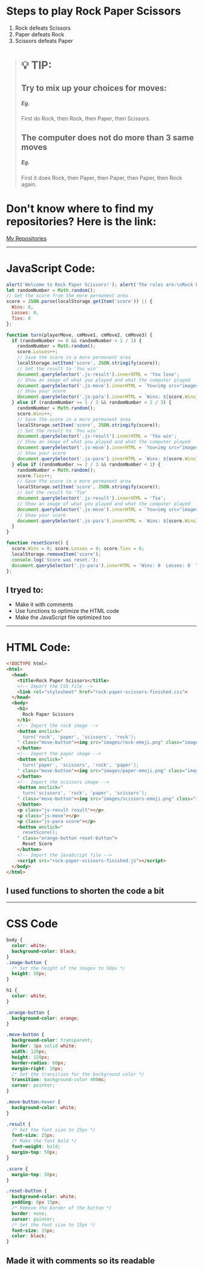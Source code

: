 Steps to play Rock Paper Scissors
=================================
1. Rock defeats Scissors
2. Paper defeats Rock
3. Scissors defeats Paper
> :bulb: TIP:
> ===========
> Try to mix up your choices for moves:
> -------------------------------------
> ##### Eg.
> First do Rock, then Rock, then Paper, then Scissors.
>
> The computer does not do more than 3 same moves
> -----------------------------------------------
> ##### Eg.
> First it does Rock, then Paper, then Paper, then Paper, then Rock again.

Don't know where to find my repositories? Here is the link:
===========================================================
<a href="https://github.com/advik01-byte">My Repositories</a>
_____________________________________________________________
JavaScript Code:
================
```JavaScript
alert('Welcome to Rock Paper Scissors!'); alert('The rules are:\nRock beats Scissors\nScissors beat Paper\nPaper beats Rock')
let randomNumber = Math.random();
// Get the score from the more permanent area
score = JSON.parse(localStorage.getItem('score')) || {
  Wins: 0,
  Losses: 0,
  Ties: 0
};

function turn(playerMove, cmMove1, cmMove2, cmMove3) {
  if (randomNumber >= 0 && randomNumber < 1 / 3) {
    randomNumber = Math.random();
    score.Losses++;
    // Save the score in a more permanent area
    localStorage.setItem('score', JSON.stringify(score));
    // Set the result to 'You win'
    document.querySelector('.js-result').innerHTML = 'You lose';
    // Show an image of what you played and what the computer played
    document.querySelector('.js-move').innerHTML = `You<img src="images/${playerMove}-emoji.png" class="image-button"><img src="images/${cmMove1}-emoji.png" class="image-button">Computer`;
    // Show your score
    document.querySelector('.js-para').innerHTML = `Wins: ${score.Wins}, Losses: ${score.Losses}, Ties: ${score.Ties}`;
  } else if (randomNumber >= 1 / 3 && randomNumber < 2 / 3) {
    randomNumber = Math.random();
    score.Wins++;
    // Save the score in a more permanent area
    localStorage.setItem('score', JSON.stringify(score));
    // Set the result to 'You win'
    document.querySelector('.js-result').innerHTML = 'You win';
    // Show an image of what you played and what the computer played
    document.querySelector('.js-move').innerHTML = `You<img src="images/${playerMove}-emoji.png" class="image-button"><img src="images/${cmMove2}-emoji.png" class="image-button">Computer`;
    // Show your score
    document.querySelector('.js-para').innerHTML = `Wins: ${score.Wins}, Losses: ${score.Losses}, Ties: ${score.Ties}`;
  } else if (randomNumber >= 2 / 3 && randomNumber < 1) {
    randomNumber = Math.random();
    score.Ties++;
    // Save the score in a more permanent area
    localStorage.setItem('score', JSON.stringify(score));
    // Set the result to 'Tie'
    document.querySelector('.js-result').innerHTML = 'Tie';
    // Show an image of what you played and what the computer played
    document.querySelector('.js-move').innerHTML = `You<img src="images/${playerMove}-emoji.png" class="image-button"><img src="images/${cmMove3}-emoji.png" class="image-button">Computer`;
    // Show your score
    document.querySelector('.js-para').innerHTML = `Wins: ${score.Wins}, Losses: ${score.Losses}, Ties: ${score.Ties}`;
  }
}

function resetScore() {
  score.Wins = 0; score.Losses = 0; score.Ties = 0;
  localStorage.removeItem('score');
  console.log('Score was reset.');
  document.querySelector('.js-para').innerHTML = 'Wins: 0  Losses: 0  Ties: 0';
};
```
I tryed to:
-----------

+ Make it with comments
+ Use functions to optimize the HTML code
+ Make the JavaScript file optimized too
_______________________________________________________________________________
HTML Code:
==========
```HTML
<!DOCTYPE html>
<html>
  <head>
    <title>Rock Paper Scissors</title>
    <!-- Import the CSS file -->
    <link rel="stylesheet" href="rock-paper-scissors-finished.css">
  </head>
  <body>
    <h1>
      Rock Paper Scissors
    </h1>
    <!-- Import the rock image -->
    <button onclick="
      turn('rock', 'paper', 'scissors', 'rock');
    " class="move-button"><img src="images/rock-emoji.png" class="image-button">
    </button>
    <!-- Import the paper image -->
    <button onclick="
      turn('paper', 'scissors', 'rock', 'paper');
    " class="move-button"><img src="images/paper-emoji.png" class="image-button">
    </button>
    <!-- Import the scissors image -->
    <button onclick="
      turn('scissors', 'rock', 'paper', 'scissors');
    " class="move-button"><img src="images/scissors-emoji.png" class="image-button">
    </button>
    <p class="js-result result"></p>
    <p class="js-move"></p>
    <p class="js-para score"></p>
    <button onclick="
      resetScore();
    " class="orange-button reset-button">
      Reset Score
    </button>
    <!-- Import the JavaScript file -->
    <script src="rock-paper-scissors-finished.js"></script>
  </body>
</html>
```
I used functions to shorten the code a bit
------------------------------------------

__________________________________________
CSS Code
========

```CSS
body {
  color: white;
  background-color: black;
}
.image-button {
  /* Set the height of the images to 50px */
  height: 50px;
}

h1 {
  color: white;
}

.orange-button {
  background-color: orange;
}

.move-button {
  background-color: transparent;
  border: 3px solid white;
  width: 120px;
  height: 120px;
  border-radius: 60px;
  margin-right: 10px;
  /* Set the transition for the background color */
  transition: background-color 400ms;
  cursor: pointer;
}

.move-button:hover {
  background-color: white;
}

.result {
  /* Set the font size to 25px */
  font-size: 25px;
  /* Make the font bold */
  font-weight: bold;
  margin-top: 50px;
}

.score {
  margin-top: 50px;
}

.reset-button {
  background-color: white;
  padding: 8px 15px;
  /* Remove the border of the button */
  border: none;
  cursor: pointer;
  /* Set the font size to 15px */
  font-size: 15px;
  color: black;
}
```
Made it with comments so its readable
-------------------------------------
